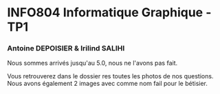 # INFO804 Informatique Graphique - TP1
### Antoine DEPOISIER & Irilind SALIHI

Nous sommes arrivés jusqu'au 5.0, nous ne l'avons pas fait.

Vous retrouverez dans le dossier res toutes les photos de nos questions.
Nous avons également 2 images avec comme nom fail pour le bétisier.